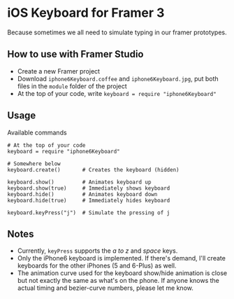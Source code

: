 # iOS Keyboard for Framer 3
Because sometimes we all need to simulate typing in our framer prototypes.

## How to use with Framer Studio

* Create a new Framer project
* Download `iphone6Keyboard.coffee` and `iphone6Keyboard.jpg`, put both files in the `module` folder of the project
* At the top of your code, write `keyboard = require "iphone6Keyboard"`

## Usage

Available commands

```
# At the top of your code
keyboard = require "iphone6Keyboard"

# Somewhere below
keyboard.create()       # Creates the keyboard (hidden)

keyboard.show()         # Animates keyboard up
keyboard.show(true)     # Immediately shows keyboard
keyboard.hide()         # Animates keyboard down
keyboard.hide(true)     # Immediately hides keyboard

keyboard.keyPress("j")  # Simulate the pressing of j
```

## Notes

* Currently, `keyPress` supports the _a to z_ and _space_ keys.
* Only the iPhone6 keyboard is implemented. If there's demand, I'll create keyboards for the other iPhones (5 and 6-Plus) as well.
* The animation curve used for the keyboard show/hide animation is close but not exactly the same as what's on the phone. If anyone knows the actual timing and bezier-curve numbers, please let me know.